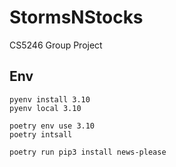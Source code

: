 # StormsNStocks
CS5246 Group Project

## Env
```
pyenv install 3.10
pyenv local 3.10

poetry env use 3.10
poetry intsall

poetry run pip3 install news-please
```
